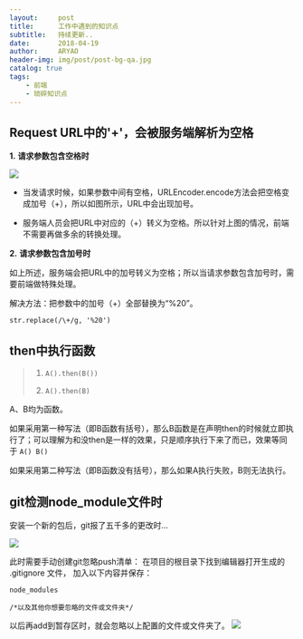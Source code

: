 ```yaml
---
layout:     post
title:      工作中遇到的知识点
subtitle:   持续更新..
date:       2018-04-19
author:     ARYAO
header-img: img/post/post-bg-qa.jpg
catalog: true
tags:
    - 前端
    - 琐碎知识点
---
```



## Request URL中的'+'，会被服务端解析为空格

**1.**  **请求参数包含空格时**

![](https://i.imgur.com/MddfFFO.png)

- 当发请求时候，如果参数中间有空格，URLEncoder.encode方法会把空格变成加号（+），所以如图所示，URL中会出现加号。

- 服务端人员会把URL中对应的（+）转义为空格。所以针对上图的情况，前端不需要再做多余的转换处理。

**2.** **请求参数包含加号时**

如上所述，服务端会把URL中的加号转义为空格；所以当请求参数包含加号时，需要前端做特殊处理。

解决方法：把参数中的加号（+）全部替换为“%20”。

`str.replace(/\+/g, '%20') `

## then中执行函数
> 1. `A().then(B())`
> 
> 2. `A().then(B)`

A、B均为函数。

如果采用第一种写法（即B函数有括号），那么B函数是在声明then的时候就立即执行了；可以理解为和没then是一样的效果，只是顺序执行下来了而已，效果等同于 `A() B()`

如果采用第二种写法（即B函数没有括号），那么如果A执行失败，B则无法执行。

## git检测node_module文件时

安装一个新的包后，git报了五千多的更改时...

![](https://i.imgur.com/gCzj7Ln.png)

此时需要手动创建git忽略push清单：
在项目的根目录下找到编辑器打开生成的 .gitignore 文件， 加入以下内容并保存：

    node_modules
    
    /*以及其他你想要忽略的文件或文件夹*/

以后再add到暂存区时，就会忽略以上配置的文件或文件夹了。
![](https://i.imgur.com/XDsF50f.png)
